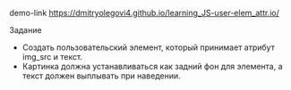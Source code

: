 demo-link https://dmitryolegovi4.github.io/learning_JS-user-elem_attr.io/ 

 Задание
+ Cоздать пользовательский элемент, который принимает атрибут img_src и текст.
+ Картинка должна устанавливаться как задний фон для элемента, а текст должен выплывать при наведении.
